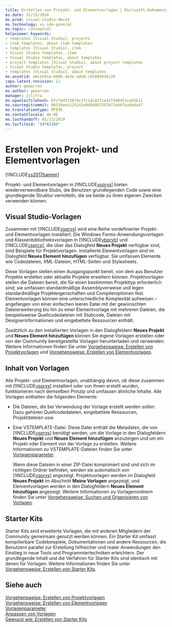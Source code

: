 ```yaml
---
title: Erstellen von Projekt- und Elementvorlagen | Microsoft-Dokumentation
ms.date: 11/15/2016
ms.prod: visual-studio-dev14
ms.technology: vs-ide-general
ms.topic: conceptual
helpviewer_keywords:
- templates [Visual Studio], projects
- item templates, about item templates
- templates [Visual Studio], item
- Visual Studio templates, item
- Visual Studio templates, about templates
- project templates [Visual Studio], about project templates
- Visual Studio templates, project
- templates [Visual Studio], about templates
ms.assetid: a6ce501a-699b-4e3e-ade8-c81895645c20
caps.latest.revision: 12
author: gewarren
ms.author: gewarren
manager: jillfra
ms.openlocfilehash: bfcfadf13074c3fc1dc82fce51f449453ca03b11
ms.sourcegitcommit: 8b538eea125241e9d6d8b7297b72a66faa9a4a47
ms.translationtype: MTE95
ms.contentlocale: de-DE
ms.lasthandoff: 01/23/2019
ms.locfileid: "54763360"
---
```

# <a name="creating-project-and-item-templates"></a>Erstellen von Projekt- und Elementvorlagen
[!INCLUDE[vs2017banner](../includes/vs2017banner.md)]

Projekt- und Elementvorlagen in [!INCLUDE[vsprvs](../includes/vsprvs-md.md)] bieten wiederverwendbare Stubs, die Benutzen grundlegenden Code sowie eine grundlegende Struktur vermitteln, die sie beide zu ihren eigenen Zwecken verwenden können.  
  
## <a name="visual-studio-templates"></a>Visual Studio-Vorlagen  
 Zusammen mit [!INCLUDE[vsprvs](../includes/vsprvs-md.md)] wird eine Reihe vordefinierter Projekt- und Elementvorlagen installiert. Die Windows Forms-Anwendungsvorlagen und Klassenbibliotheksvorlagen in [!INCLUDE[vbprvb](../includes/vbprvb-md.md)] und [!INCLUDE[csprcs](../includes/csprcs-md.md)], die über das Dialogfeld **Neues Projekt** verfügbar sind, sind Beispiele für Projektvorlagen. Installierte Elementvorlagen sind im Dialogfeld **Neues Element hinzufügen** verfügbar. Sie umfassen Elemente wie Codedateien, XML-Dateien, HTML-Seiten und Stylesheets.  
  
 Diese Vorlagen stellen einen Ausgangspunkt bereit, von dem aus Benutzer Projekte erstellen oder aktuelle Projekte erweitern können. Projektvorlagen stellen die Dateien bereit, die für einen bestimmten Projekttyp erforderlich sind; sie umfassen standardmäßige Assemblyverweise und legen standardmäßige Projekteigenschaften und Compileroptionen fest. Elementvorlagen können eine unterschiedliche Komplexität aufweisen – angefangen von einer einfachen leeren Datei mit der gewünschten Dateierweiterung bis hin zu einer Elementvorlage mit mehreren Dateien, die beispielsweise Quellcodedateien mit Stubcode, Dateien mit Designerinformationen und eingebettete Ressourcen enthält.  
  
 Zusätzlich zu den installierten Vorlagen in den Dialogfeldern **Neues Projekt** und **Neues Element hinzufügen** können Sie eigene Vorlagen erstellen oder von der Community bereitgestellte Vorlagen herunterladen und verwenden. Weitere Informationen finden Sie unter [Vorgehensweise: Erstellen von Projektvorlagen](../ide/how-to-create-project-templates.md) und [Vorgehensweise: Erstellen von Elementvorlagen](../ide/how-to-create-item-templates.md).  
  
## <a name="contents-of-a-template"></a>Inhalt von Vorlagen  
 Alle Projekt- und Elementvorlagen, unabhängig davon, ob diese zusammen mit [!INCLUDE[vsprvs](../includes/vsprvs-md.md)] installiert oder von Ihnen erstellt wurden, funktionieren nach demselben Prinzip und umfassen ähnliche Inhalte. Alle Vorlagen enthalten die folgenden Elemente:  
  
- Die Dateien, die bei Verwendung der Vorlage erstellt werden sollen. Dazu gehören Quellcodedateien, eingebettete Ressourcen, Projektdateien usw.  
  
- Eine VSTEMPLATE-Datei. Diese Datei enthält die Metadaten, die von [!INCLUDE[vsprvs](../includes/vsprvs-md.md)] benötigt werden, um die Vorlage in den Dialogfeldern **Neues Projekt** und **Neues Element hinzufügen** anzuzeigen und um ein Projekt oder Element von der Vorlage zu erstellen. Weitere Informationen zu VSTEMPLATE-Dateien finden Sie unter [Vorlagenparameter](../ide/template-parameters.md).  
  
  Wenn diese Dateien in einer ZIP-Datei komprimiert sind und sich im richtigen Ordner befinden, werden sie automatisch von [!INCLUDE[vsprvs](../includes/vsprvs-md.md)] angezeigt. Projektvorlagen werden im Dialogfeld **Neues Projekt** im Abschnitt **Meine Vorlagen** angezeigt, und Elementvorlagen werden in den Dialogfeldern **Neues Element hinzufügen** angezeigt. Weitere Informationen zu Vorlagenordnern finden Sie unter [Vorgehensweise: Suchen und Organisieren von Vorlagen](../ide/how-to-locate-and-organize-project-and-item-templates.md).  
  
## <a name="starter-kits"></a>Starter Kits  
 Starter Kits sind erweiterte Vorlagen, die mit anderen Mitgliedern der Community gemeinsam genutzt werden können. Ein Starter Kit umfasst kompilierbare Codebeispiele, Dokumentationen und andere Ressourcen, die Benutzern parallel zur Erstellung hilfreicher und realer Anwendungen den Einstieg in neue Tools und Programmiertechniken erleichtern. Der grundlegende Inhalt und die Verfahren für Starter Kits sind identisch mit denen für Vorlagen. Weitere Informationen finden Sie unter [Vorgehensweise: Erstellen von Starter Kits](../ide/how-to-create-starter-kits.md).  
  
## <a name="see-also"></a>Siehe auch  
 [Vorgehensweise: Erstellen von Projektvorlagen](../ide/how-to-create-project-templates.md)   
 [Vorgehensweise: Erstellen von Elementvorlagen](../ide/how-to-create-item-templates.md)   
 [Vorlagenparameter](../ide/template-parameters.md)   
 [Anpassen von Vorlagen](../ide/customizing-project-and-item-templates.md)   
 [Gewusst wie: Erstellen von Starter Kits](../ide/how-to-create-starter-kits.md)
